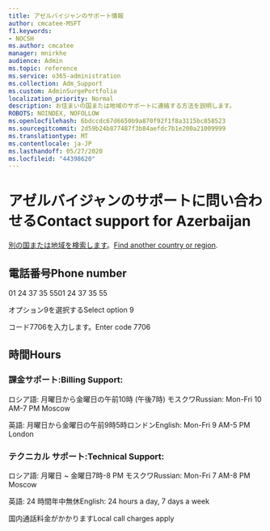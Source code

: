 ```yaml
---
title: アゼルバイジャンのサポート情報
author: cmcatee-MSFT
f1.keywords:
- NOCSH
ms.author: cmcatee
manager: mnirkhe
audience: Admin
ms.topic: reference
ms.service: o365-administration
ms.collection: Adm_Support
ms.custom: AdminSurgePortfolio
localization_priority: Normal
description: お住まいの国または地域のサポートに連絡する方法を説明します。
ROBOTS: NOINDEX, NOFOLLOW
ms.openlocfilehash: 6bdccdc67d6650b9a870f92f1f8a3115bc858523
ms.sourcegitcommit: 2d59b24b877487f3b84aefdc7b1e200a21009999
ms.translationtype: MT
ms.contentlocale: ja-JP
ms.lasthandoff: 05/27/2020
ms.locfileid: "44398620"
---
```

# <a name="contact-support-for-azerbaijan"></a><span data-ttu-id="31f14-103">アゼルバイジャンのサポートに問い合わせる</span><span class="sxs-lookup"><span data-stu-id="31f14-103">Contact support for Azerbaijan</span></span>

<span data-ttu-id="31f14-104">[別の国または地域を検索します](../contact-support-for-business-products.md)。</span><span class="sxs-lookup"><span data-stu-id="31f14-104">[Find another country or region](../contact-support-for-business-products.md).</span></span>

## <a name="phone-number"></a><span data-ttu-id="31f14-105">電話番号</span><span class="sxs-lookup"><span data-stu-id="31f14-105">Phone number</span></span>
<span data-ttu-id="31f14-106">01 24 37 35 55</span><span class="sxs-lookup"><span data-stu-id="31f14-106">01 24 37 35 55</span></span>

<span data-ttu-id="31f14-107">オプション9を選択する</span><span class="sxs-lookup"><span data-stu-id="31f14-107">Select option 9</span></span>

<span data-ttu-id="31f14-108">コード7706を入力します。</span><span class="sxs-lookup"><span data-stu-id="31f14-108">Enter code 7706</span></span>

## <a name="hours"></a><span data-ttu-id="31f14-109">時間</span><span class="sxs-lookup"><span data-stu-id="31f14-109">Hours</span></span>
### <a name="billing-support"></a><span data-ttu-id="31f14-110">課金サポート:</span><span class="sxs-lookup"><span data-stu-id="31f14-110">Billing Support:</span></span>

<span data-ttu-id="31f14-111">ロシア語: 月曜日から金曜日の午前10時 (午後7時) モスクワ</span><span class="sxs-lookup"><span data-stu-id="31f14-111">Russian: Mon-Fri 10 AM-7 PM Moscow</span></span>

<span data-ttu-id="31f14-112">英語: 月曜日から金曜日の午前9時5時ロンドン</span><span class="sxs-lookup"><span data-stu-id="31f14-112">English: Mon-Fri 9 AM-5 PM London</span></span>

### <a name="technical-support"></a><span data-ttu-id="31f14-113">テクニカル サポート:</span><span class="sxs-lookup"><span data-stu-id="31f14-113">Technical Support:</span></span>

<span data-ttu-id="31f14-114">ロシア語: 月曜日 ~ 金曜日7時-8 PM モスクワ</span><span class="sxs-lookup"><span data-stu-id="31f14-114">Russian: Mon-Fri 7 AM-8 PM Moscow</span></span>

<span data-ttu-id="31f14-115">英語: 24 時間年中無休</span><span class="sxs-lookup"><span data-stu-id="31f14-115">English: 24 hours a day, 7 days a week</span></span>

<span data-ttu-id="31f14-116">国内通話料金がかかります</span><span class="sxs-lookup"><span data-stu-id="31f14-116">Local call charges apply</span></span>
